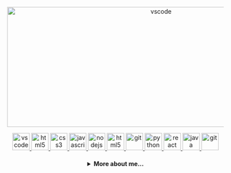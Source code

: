 <p align="center">
  <img src="https://i.pinimg.com/originals/04/29/45/042945faa844de84fe6628ae26f9824b.jpg" alt="vscode" width="700" height="280"/>
</p>

  <p align="center">
   <a href="https://code.visualstudio.com/">
      <img src="https://cdn.jsdelivr.net/gh/devicons/devicon/icons/vscode/vscode-original.svg" alt="vscode" width="40" height="40"/>
   </a>
   <a href="https://developer.mozilla.org/pt-BR/docs/Web/HTML">
      <img src="https://cdn.jsdelivr.net/gh/devicons/devicon/icons/html5/html5-plain.svg" alt="html5" width="40" height="40"/>
   </a>
   <a href="https://developer.mozilla.org/pt-BR/docs/Web/CSS">
      <img src="https://cdn.jsdelivr.net/gh/devicons/devicon/icons/css3/css3-plain.svg" alt="css3" width="40" height="40"/>
   </a>
   <a href="https://developer.mozilla.org/en-US/docs/Web/JavaScript">
      <img src="https://cdn.jsdelivr.net/gh/devicons/devicon/icons/javascript/javascript-original.svg" alt="javascript" width="40" height="40"/>
   </a>
   <a href="https://nodejs.org">
      <img src="https://cdn.jsdelivr.net/gh/devicons/devicon/icons/nodejs/nodejs-original.svg" alt="nodejs" width="40" height="40"/>
   </a>
   <a href="https://www.electronjs.org/">
      <img src="https://cdn.jsdelivr.net/gh/devicons/devicon/icons/electron/electron-original.svg" alt="html5" width="40" height="40"/>
   </a>
   <a href="https://git-scm.com/">
      <img src="https://cdn.jsdelivr.net/gh/devicons/devicon/icons/git/git-original.svg" alt="git" width="40" height="40"/>
   </a>
   <a href="https://www.python.org">
      <img src="https://cdn.jsdelivr.net/gh/devicons/devicon/icons/python/python-original.svg" alt="python" width="40" height="40"/>
   </a>
   <a href="https://expo.dev/">
      <img src="https://cdn.jsdelivr.net/gh/devicons/devicon/icons/react/react-original.svg" alt="react" width="40" height="40"/>
   </a>
   <a href="https://www.java.com/pt-BR/">
      <img src="https://cdn.jsdelivr.net/gh/devicons/devicon/icons/java/java-original.svg" alt="java" width="40" height="40"/>
   </a>
   <a href="https://dotnet.microsoft.com/en-us/">
      <img src="https://cdn.jsdelivr.net/gh/devicons/devicon/icons/dotnetcore/dotnetcore-original.svg" alt="git" width="40" height="40"/>
   </a>
</p>

<h4 align="center">
<details>
<summary>More about me...</summary>
<h1 align="center"><img src="https://media.giphy.com/media/hvRJCLFzcasrR4ia7z/giphy.gif" width="25px">Hi! My name is Raul! I'm a Software Engineer!</h1></img>

<p align="center">
  <a href="https://github.com/dev-raulsouza">
    <img
      align="center"
      height="150em"
      src="https://github-readme-stats.vercel.app/api?username=dev-raulsouza&show_icons=true&include_all_commits=true&count_private=true&theme=tokyonight"
    />
  </a>
  <a href="https://github.com/dev-raulsouza">
    <img
      align="center"
      height="150em"
      src="https://github-readme-stats.vercel.app/api/top-langs/?username=dev-raulsouza&show_icons=true&include_all_commits=true&count_private=true&layout=compact&theme=tokyonight"
    />
  </a>
</p>


<p align="center">
  <a href="https://github.com/dev-raulsouza">
    <img
      align="center"
      src="https://github-profile-trophy.vercel.app/?username=dev-raulsouza&theme=onedark&no-frame=true&row=1&&margin-w=20&no-bg=true"
    />
  </a>
</a>
</p>

<h3 align="center">Working on:</h3>

<p align="center">
  <a href="https://github.com/dev-raulsouza/app-maisvistorias">
    <img
      align="center"
      height="120em"
      src="https://github-readme-stats.vercel.app/api/pin/?username=dev-raulsouza&repo=dev-raulsouza&theme=tokyonight">
    </img>
  </a>
</p>

<h3 align="center">Contact me!</h3>

<p align="center">
  <a href="https://www.linkedin.com/in/raul-d-souza/">
    <img
         align="center"
         src="https://img.shields.io/badge/LinkedIn-1C1C1C?style=for-the-badge&logo=linkedin&logoColor=00FFFF"
  </a>
 
</p>
